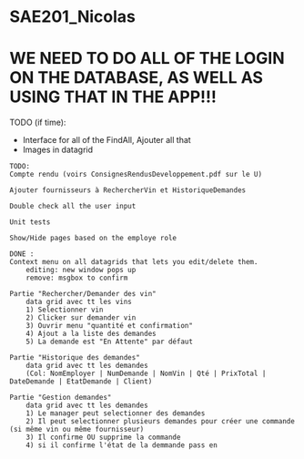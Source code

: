 # SAE201_Nicolas

# WE NEED TO DO ALL OF THE LOGIN ON THE DATABASE, AS WELL AS USING THAT IN THE APP!!!

TODO (if time):
- Interface for all of the FindAll, Ajouter all that
- Images in datagrid

```
TODO:
Compte rendu (voirs ConsignesRendusDeveloppement.pdf sur le U)

Ajouter fournisseurs à RechercherVin et HistoriqueDemandes

Double check all the user input

Unit tests

Show/Hide pages based on the employe role

DONE :
Context menu on all datagrids that lets you edit/delete them.
	editing: new window pops up
	remove: msgbox to confirm

Partie "Rechercher/Demander des vin"
	data grid avec tt les vins
	1) Selectionner vin
	2) Clicker sur demander vin
	3) Ouvrir menu "quantité et confirmation" 
	4) Ajout a la liste des demandes
	5) La demande est "En Attente" par défaut

Partie "Historique des demandes"
	data grid avec tt les demandes
	(Col: NomEmployer | NumDemande | NomVin | Qté | PrixTotal | DateDemande | EtatDemande | Client)

Partie "Gestion demandes" 
	data grid avec tt les demandes
	1) Le manager peut selectionner des demandes
	2) Il peut selectionner plusieurs demandes pour créer une commande (si même vin ou même fournisseur)
	3) Il confirme OU supprime la commande
	4) si il confirme l'état de la demmande pass en 
```
